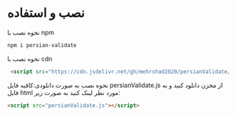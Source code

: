 # نصب و استفاده
نحوه نصب با npm

```bash
npm i persian-validate
```
نحوه نصب با cdn
```html
 <script src="https://cdn.jsdelivr.net/gh/mehrshad2020/persianValidate/persianValidate.js"></script>
```
نحوه نصب به صورت دانلودی:کافیه فایل persianValidate.js از مخزن دانلود کنید و به فایل html مورد نظر لینک کنید به صورت زیر:
```html
<script src="persianValidate.js"></script>
```
